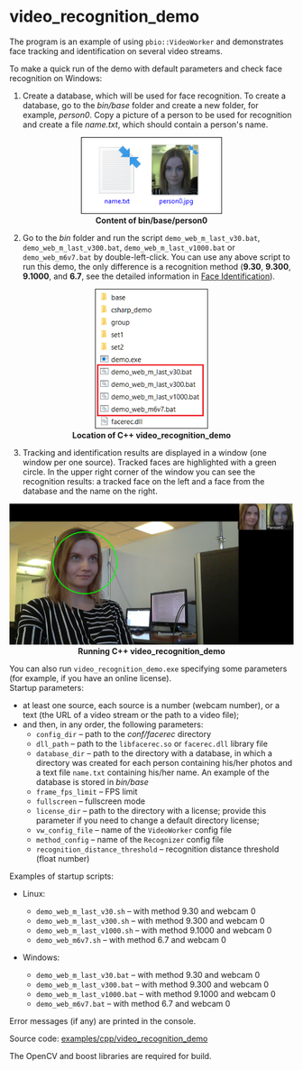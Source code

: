 # video_recognition_demo

The program is an example of using `pbio::VideoWorker` and demonstrates face tracking and identification on several video streams.

To make a quick run of the demo with default parameters and check face recognition on Windows:

1. Create a database, which will be used for face recognition. To create a database, go to the *bin/base* folder and create a new folder, for example, *person0*. Copy a picture of a person to be used for recognition and create a file *name.txt*, which should contain a person's name.

<p align="center">
<img width="250" src="../../../img/video_rec_base_folder.png"><br>
<b>Content of bin/base/person0</b>
</p>

2. Go to the *bin* folder and run the script `demo_web_m_last_v30.bat`, `demo_web_m_last_v300.bat`, `demo_web_m_last_v1000.bat` or `demo_web_m6v7.bat` by double-left-click. You can use any above script to run this demo, the only difference is a recognition method (**9.30**, **9.300**, **9.1000**, and **6.7**, see the detailed information in [Face Identification](../../development/face_identification.md)).

<p align="center">
<img width="200" src="../../../img/cpp_video_recognition.png"><br>
<b>Location of C++ video_recognition_demo</b>
</p>

3. Tracking and identification results are displayed in a window (one window per one source). Tracked faces are highlighted with a green circle. In the upper right corner of the window you can see the recognition results: a tracked face on the left and a face from the database and the name on the right.

<p align="center">
<img width="700" src="../../../img/video_rec_demo_result.png"><br>
<b>Running C++ video_recognition_demo</b>
</p>

You can also run `video_recognition_demo.exe` specifying some parameters (for example, if you have an online license).  
Startup parameters:

* at least one source, each source is a number (webcam number), or a text (the URL of a video stream or the path to a video file);
* and then, in any order, the following parameters:
    * `config_dir` – path to the *conf/facerec* directory
    * `dll_path` – path to the `libfacerec.so` or `facerec.dll` library file
    * `database_dir` – path to the directory with a database, in which a directory was created for each person containing his/her photos and a text file `name.txt` containing his/her name. An example of the database is stored in *bin/base*
    * `frame_fps_limit` – FPS limit
    * `fullscreen` – fullscreen mode
    * `license_dir` – path to the directory with a license; provide this parameter if you need to change a default directory license;
    * `vw_config_file` – name of the `VideoWorker` config file
    * `method_config` – name of the `Recognizer` config file
    * `recognition_distance_threshold` – recognition distance threshold (float number)

Examples of startup scripts:

* Linux:
    * `demo_web_m_last_v30.sh` – with method 9.30 and webcam 0
    * `demo_web_m_last_v300.sh` – with method 9.300 and webcam 0
    * `demo_web_m_last_v1000.sh` – with method 9.1000 and webcam 0
    * `demo_web_m6v7.sh` – with method 6.7 and webcam 0

* Windows:
    * `demo_web_m_last_v30.bat` – with method 9.30 and webcam 0
    * `demo_web_m_last_v300.bat` – with method 9.300 and webcam 0
    * `demo_web_m_last_v1000.bat` – with method 9.1000 and webcam 0
    * `demo_web_m6v7.bat` – with method 6.7 and webcam 0

Error messages (if any) are printed in the console.

Source code: [examples/cpp/video_recognition_demo](../../../../examples/cpp/video_recognition_demo)

The OpenCV and boost libraries are required for build.
